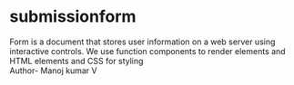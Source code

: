 # submissionform
Form is a document that stores user information on a web server using interactive  controls. We use function components to render elements and HTML elements and CSS for styling 
<br>
Author- Manoj kumar V
